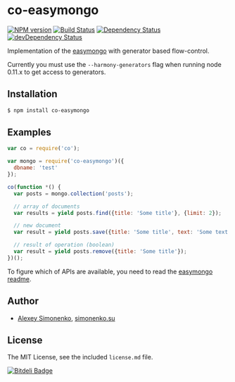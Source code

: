 # co-easymongo

[![NPM version](https://badge.fury.io/js/co-easymongo.png)](http://badge.fury.io/js/co-easymongo) [![Build Status](https://travis-ci.org/meritt/co-easymongo.png?branch=master)](https://travis-ci.org/meritt/co-easymongo) [![Dependency Status](https://david-dm.org/meritt/co-easymongo.png)](https://david-dm.org/meritt/co-easymongo) [![devDependency Status](https://david-dm.org/meritt/co-easymongo/dev-status.png)](https://david-dm.org/meritt/co-easymongo#info=devDependencies)

Implementation of the [easymongo](https://github.com/meritt/easymongo) with generator based flow-control.

Currently you must use the `--harmony-generators` flag when running node 0.11.x to get access to generators.

## Installation

```bash
$ npm install co-easymongo
```

## Examples

```js
var co = require('co');

var mongo = require('co-easymongo')({
  dbname: 'test'
});

co(function *() {
  var posts = mongo.collection('posts');

  // array of documents
  var results = yield posts.find({title: 'Some title'}, {limit: 2});

  // new document
  var result = yield posts.save({title: 'Some title', text: 'Some text'});

  // result of operation (boolean)
  var result = yield posts.remove({title: 'Some title'});
})();
```

To figure which of APIs are available, you need to read the [easymongo readme](https://github.com/meritt/easymongo#api).

## Author

* [Alexey Simonenko](mailto:alexey@simonenko.su), [simonenko.su](http://simonenko.su)

## License

The MIT License, see the included `license.md` file.

[![Bitdeli Badge](https://d2weczhvl823v0.cloudfront.net/meritt/co-easymongo/trend.png)](https://bitdeli.com/free "Bitdeli Badge")